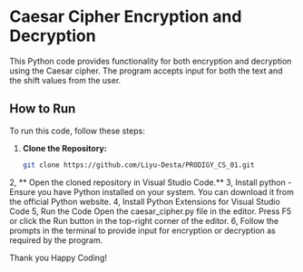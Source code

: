 # Caesar Cipher Encryption and Decryption

This Python code provides functionality for both encryption and decryption using the Caesar cipher. The program accepts input for both the text and the shift values from the user.

## How to Run

To run this code, follow these steps:

1. **Clone the Repository:**
   ```sh
   git clone https://github.com/Liyu-Desta/PRODIGY_CS_01.git
2, ** Open the cloned repository in Visual Studio Code.**
3, Install python 
    - Ensure you have Python installed on your system. You can download it from the official Python website.
4, Install Python Extensions for Visual Studio Code
5, Run the Code
    Open the caesar_cipher.py file in the editor.
    Press F5 or click the Run button in the top-right corner of the editor.
6, Follow the prompts in the terminal to provide input for encryption or decryption as required by the program.

Thank you
Happy Coding!
